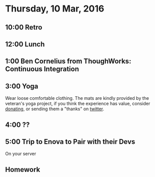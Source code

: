 Thursday, 10 Mar, 2016
======================

10:00 Retro
----------

12:00 Lunch
-----------

1:00 Ben Cornelius from ThoughWorks: Continuous Integration
-----------------------------------------------------------

3:00 Yoga
---------

Wear loose comfortable clothing.
The mats are kindly provided by the veteran's yoga project,
if you think the experience has value, consider [donating](http://www.veteransyogaproject.org/donate.html),
or sending them a "thanks" on [twitter](https://twitter.com/veteransyoga).

4:00 ??
-------

5:00 Trip to Enova to Pair with their Devs
------------------------------------------

On your server


Homework
--------
